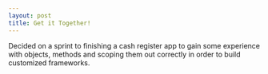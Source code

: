 ```yaml
---
layout: post
title: Get it Together!
---
```

Decided on a sprint to finishing a cash register app to gain some experience with objects, methods and scoping them out correctly in order to build customized frameworks.
